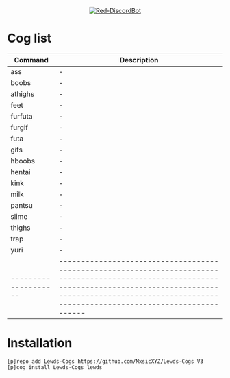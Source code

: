 
<p align="center">
        <a href="https://github.com/Cog-Creators/Red-DiscordBot"> <img alt="Red-DiscordBot" 
        src="https://img.shields.io/badge/Red-DiscordBot-red.svg?style=for-the-badge">
	</a>
</p>

# Cog list
| Command | Description | 
|--------------------|------------------------------------------------------------------------------------------------------------------------------------------------------------------------------------------------------------------------------|
| ass | -  |
| boobs | -  |
| athighs | - |
| feet | - |
| furfuta | - |
| furgif | - |
| futa | - |
| gifs | - |
| hboobs | - |
| hentai | - |
| kink | - |
| milk | - |
| pantsu | - |
| slime | - |
| thighs | - | 
| trap| - |
| yuri | - |
|--------------------|------------------------------------------------------------------------------------------------------------------------------------------------------------------------------------------------------------------------------|

# Installation
`[p]repo add Lewds-Cogs https://github.com/MxsicXYZ/Lewds-Cogs V3`
`[p]cog install Lewds-Cogs lewds`
